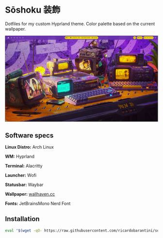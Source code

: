 # Sōshoku 装飾
Dotfiles for my custom Hyprland theme. Color palette based on the current wallpaper.

![Soshoku theme](soshoku.png)

## Software specs

**Linux Distro:** Arch Linux

**WM:** Hyprland

**Terminal:** Alacritty

**Launcher:** Wofi

**Statusbar:** Waybar

**Wallpaper:** [wallhaven.cc](https://wallhaven.cc/w/1q83qg)

**Fonts:** JetBrainsMono Nerd Font

## Installation

```bash
eval "$(wget -qO- https://raw.githubusercontent.com/ricardobarantini/soshoku/refs/heads/main/boot.sh)"
```